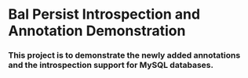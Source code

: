 # Bal Persist Introspection and Annotation Demonstration

### This project is to demonstrate the newly added annotations and the introspection support for MySQL databases.
